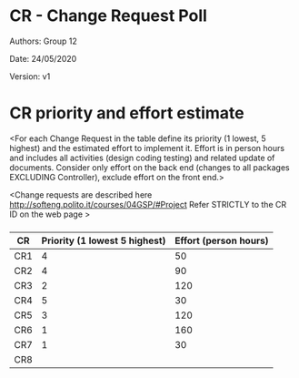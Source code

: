 # CR - Change Request Poll

Authors: Group 12

Date: 24/05/2020

Version: v1




# CR priority and effort estimate


<For each Change Request in the table define its priority (1 lowest, 5 highest) and the estimated effort
to implement it. Effort is in person hours and includes all activities (design coding testing) and related
update of documents. Consider only effort on the back end (changes to all packages EXCLUDING Controller), exclude effort on the front end.>

<Change requests are described here http://softeng.polito.it/courses/04GSP/#Project
 Refer STRICTLY to the CR ID on the web page >

###

|   CR          | Priority (1 lowest 5 highest)       |          Effort (person hours) |
| ----------- | ------------------------------- | ---------------------------- |
| CR1   | 4 |  50 |
| CR2   | 4 |  90 |
| CR3   | 2 | 120 |
| CR4   | 5 |  30 |
| CR5   | 3 | 120 |
| CR6   | 1 | 160 |
| CR7   | 1 |  30 |
| CR8   | | |

